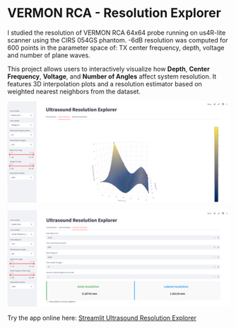 # VERMON RCA - Resolution Explorer

I studied the resolution of VERMON RCA 64x64 probe running on us4R-lite scanner using the CIRS 054GS phantom. 
-6dB resolution was computed for 600 points in the parameter space of: TX center frequency, depth, voltage and number of plane waves.

This project allows users to interactively visualize how **Depth**, **Center Frequency**, **Voltage**, and **Number of Angles** affect system resolution. 
It features 3D interpolation plots and a resolution estimator based on weighted nearest neighbors from the dataset.

![Resolution](res-exp.png)

![Resolution Estimation](res-est.png)


Try the app online here: [Streamlit Ultrasound Resolution Explorer](https://ultrasound-resolution-explorer.streamlit.app/)

